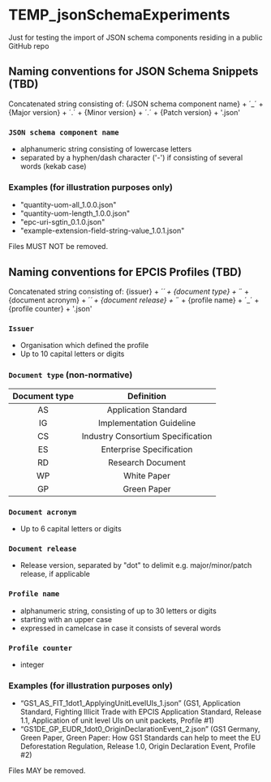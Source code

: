# TEMP_jsonSchemaExperiments
Just for testing the import of JSON schema components residing in a public GitHub repo 

## Naming conventions for JSON Schema Snippets (TBD)

Concatenated string consisting of: 
{JSON schema component name} + ´_´ + {Major version} + ´.´ + {Minor version} + ´.´ + {Patch version} + '.json'

### `JSON schema component name`
* alphanumeric string consisting of lowercase letters
* separated by a hyphen/dash character ('-') if consisting of several words (kekab case)

### Examples (for illustration purposes only)
* "quantity-uom-all_1.0.0.json"
* "quantity-uom-length_1.0.0.json"
* "epc-uri-sgtin_0.1.0.json"
* "example-extension-field-string-value_1.0.1.json"

Files MUST NOT be removed. 

## Naming conventions for EPCIS Profiles (TBD)

Concatenated string consisting of: 
{issuer} + ´_´ + {document type} + ´_´ + {document acronym} + ´_´ + {document release} + ´_´ + {profile name} + ´_´ + {profile counter} + '.json'

### `Issuer`
* Organisation which defined the profile 
* Up to 10 capital letters or digits

### `Document type` (non-normative)

| **Document type**  | **Definition**                    | 
|:------------------:|:---------------------------------:|
| AS                 | Application Standard              |
| IG                 | Implementation Guideline          |
| CS                 | Industry Consortium Specification | 
| ES                 | Enterprise Specification          | 
| RD                 | Research Document                 | 
| WP                 | White Paper                       | 
| GP                 | Green Paper                       | 

### `Document acronym`
* Up to 6 capital letters or digits

### `Document release`
* Release version, separated by "dot" to delimit e.g. major/minor/patch release, if applicable  

### `Profile name`
* alphanumeric string, consisting of up to 30 letters or digits 
* starting with an upper case
* expressed in camelcase in case it consists of several words

### `Profile counter`
* integer

### Examples (for illustration purposes only)
* “GS1_AS_FIT_1dot1_ApplyingUnitLevelUIs_1.json” (GS1, Application Standard, Fighting Illicit Trade with EPCIS Application Standard, Release 1.1, Application of unit level UIs on unit packets, Profile #1)
* “GS1DE_GP_EUDR_1dot0_OriginDeclarationEvent_2.json” (GS1 Germany, Green Paper, Green Paper: How GS1 Standards can help to meet the EU Deforestation Regulation, Release 1.0, Origin Declaration Event, Profile #2)

Files MAY be removed. 
